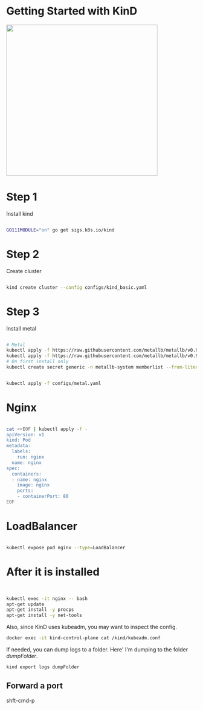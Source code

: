 # Getting Started with KinD 

<a href=https://player.vimeo.com/video/497069850>
<img src=https://user-images.githubusercontent.com/755710/103590174-2619ad80-4ebb-11eb-939f-9fe59924c9fd.png width=400 />
</a>





# Step 1

Install kind

```bash

GO111MODULE="on" go get sigs.k8s.io/kind

```


# Step 2

Create cluster

```bash

kind create cluster --config configs/kind_basic.yaml
```

# Step 3

Install metal

```bash

# Metal
kubectl apply -f https://raw.githubusercontent.com/metallb/metallb/v0.9.5/manifests/namespace.yaml
kubectl apply -f https://raw.githubusercontent.com/metallb/metallb/v0.9.5/manifests/metallb.yaml
# On first install only
kubectl create secret generic -n metallb-system memberlist --from-literal=secretkey="$(openssl rand -base64 128)"


kubectl apply -f configs/metal.yaml 


```


# Nginx


```bash

cat <<EOF | kubectl apply -f -
apiVersion: v1
kind: Pod
metadata:
  labels:
    run: nginx
  name: nginx
spec:
  containers:
  - name: nginx 
    image: nginx
    ports:
    - containerPort: 80
EOF


```

# LoadBalancer

```bash

kubectl expose pod nginx --type=LoadBalancer

```


   
# After it is installed


```bash


kubectl exec -it nginx -- bash
apt-get update
apt-get install -y procps
apt-get install -y net-tools

```

Also, since KinD uses kubeadm, you may want to inspect the config. 


```bash
docker exec -it kind-control-plane cat /kind/kubeadm.conf

```


If needed, you can dump logs to a folder.  Here' I'm dumping
to the folder *dumpFolder*.

```bash
kind export logs dumpFolder

```





## Forward a port


shft-cmd-p

